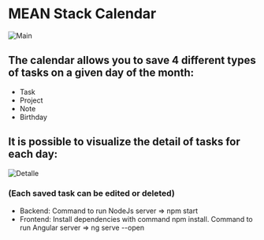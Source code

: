 # MEAN Stack Calendar
![Main](https://user-images.githubusercontent.com/29857557/87252740-215bcb80-c43b-11ea-847c-50391260e8c9.PNG)

## The calendar allows you to save 4 different types of tasks on a given day of the month:
- Task
- Project
- Note
- Birthday

## It is possible to visualize the detail of tasks for each day:
![Detalle](https://user-images.githubusercontent.com/29857557/87252826-c8d8fe00-c43b-11ea-900e-e78c550d341a.PNG)

### (Each saved task can be edited or deleted)

- Backend: Command to run NodeJs server => npm start
- Frontend: Install dependencies with command npm install. Command to run Angular server => ng serve --open
